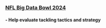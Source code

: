 ### [NFL Big Data Bowl 2024](https://www.kaggle.com/competitions/nfl-big-data-bowl-2024)
#### - Help evaluate tackling tactics and strategy
